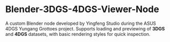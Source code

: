 # Blender-3DGS-4DGS-Viewer-Node
A custom Blender node developed by Yingfeng Studio during the ASUS 4DGS Yungang Grottoes project. Supports loading and previewing of **3DGS** and **4DGS** datasets, with basic rendering styles for quick inspection.
